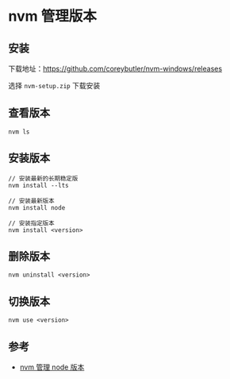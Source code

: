 # nvm 管理版本

## 安装

下载地址：https://github.com/coreybutler/nvm-windows/releases

选择 `nvm-setup.zip` 下载安装

## 查看版本

```
nvm ls
```

## 安装版本

```
// 安装最新的长期稳定版
nvm install --lts

// 安装最新版本
nvm install node

// 安装指定版本
nvm install <version>
```

## 删除版本

```
nvm uninstall <version>
```

## 切换版本

```
nvm use <version>
```

## 参考

- [nvm 管理 node 版本](https://347830076.github.io/myBlog/tool/nvm.html)